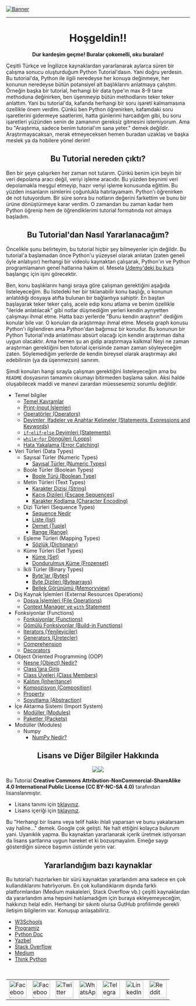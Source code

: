 
[![Banner](https://github.com/myygunduz/My-Blender-Works/blob/main/assets/specialedition/python-eğitimi-video.gif)](https://github.com/myygunduz)

<hr>

<h1 align='center'> Hoşgeldin!! </h1>

<p align=center> <b>Dur kardeşim geçme! Buralar çokomelli, oku buraları!</b> </p>

Çeşitli Türkçe ve İngilizce kaynaklardan yararlanarak aylarca süren bir çalışma sonucu oluşturduğum Python Tutorial'dasın. Yani doğru yerdesin. Bu tutorial'da, Python ile ilgili neredeyse her konuya değinmeye, her konunun neredeyse bütün potansiyel alt başlıklarını anlatmaya çalıştım. Örneğin başka bir tutorial, herhangi bir data type'ın max 8-9 tane methoduna değinirken, ben üşenmeyip bütün methodlarını teker teker anlattım. Yani bu tutorial'da, kafanda herhangi bir soru işareti kalmamasına özellikle önem verdim. Çünkü ben Python öğrenirken, kafamdaki soru işaretlerini gidermeye saatlerimi, hatta günlerimi harcadığım gibi, bu soru işaretleri yüzünden senin de zamanının gereksiz gitmesini istemiyorum. Ama bu "Araştırma, sadece benim tutorial'ım sana yeter." demek değildir. Araştırmayacaksan, merak etmeyeceksen hemen buradan uzaklaş ve başka meslek ya da hobilere yönel derim!

<h2 align='center'> Bu Tutorial nereden çıktı? </h2>

Ben bir şeye çalışırken her zaman not tutarım. Çünkü benim için beyin bir veri depolama aracı değil, veriyi işleme aracıdır. Bu yüzden beynimi veri depolamakla meşgul etmeyip, hazır veriyi işleme konusunda eğittim. Bu yüzden insanların isimlerini çoğunlukla hatırlayamam. Python'ı öğrenirken de not tutuyordum. Bir süre sonra bu notların değerini farkettim ve bunu bir ürüne dönüştürmeye karar verdim. O zamandan bu zaman kadar hem Python öğrenip hem de öğrendiklerimi tutorial formatında not almaya başladım.

<h2 align='center'> Bu Tutorial'dan Nasıl Yararlanacağım? </h2>

Öncelikle şunu belirteyim, bu tutorial hiçbir şey bilmeyenler için değildir. Bu tutorial'a başlamadan önce Python'u yüzeysel olarak anlatan (zaten geneli öyle anlatıyor) herhangi bir videolu kaynaktan çalışarak, Python'ın ve Python programlamanın genel hatlarına hakim ol. Mesela [Udemy'deki bu kurs](https://www.udemy.com/course/sifirdan-ileri-seviyeye-python/) başlangıç için işini görecektir.

Ben, konu başlıklarını hangi sıraya göre çalışman gerektiğini aşağıda listeleyeceğim. Bu listedeki her bir tıklanabilir konu başlığı, o konunun anlatıldığı dosyaya atıfta bulunan bir bağlantıya sahiptir. En baştan başlayarak teker teker çalış, acele edip konu atlama ve benim özellikle "ileride anlatılacak" gibi notlar düşmediğim yerleri kendin ayrıyetten çalışmayı ihmal etme. Hatta bazı yerlerde "Bunu kendin araştırın" dediğim konular bile var. O konuları da araştırmayı ihmal etme. Mesela graph konusu Python'ı ilgilendiren ama Python'dan bağımsız bir konudur. Bu konunun bir Python Tutorial'ında anlatılması absürt olacağı için kendin araştırman daha uygun olacaktır. Ama hemen şu an gidip araştırmaya kalkma! Neyi ne zaman araştırman gerektiğini ben tutorial içerisinde zaman zaman söyleyeceğim zaten. Söylemediğim yerlerde de kendin bireysel olarak araştırmayı akıl edebilirsin (ya da üşenmezsin) sanırım.

Şimdi konuları hangi sırayla çalışman gerektiğini listeleyeceğim ama bu `README` dosyasının tamamını okumayı bitirmeden başlama sakın. Aksi halde oluşabilecek maddi ve manevi zarardan müessesemiz sorumlu değildir.
- Temel bilgiler
    - [Temel Kavramlar](./python_tutorial/temel_bilgiler/basic_concepts.md)
    - [Print-Input İşlemleri](./python_tutorial/temel_bilgiler/print_and_input.md)
    - [Operatörler (Operators)](./python_tutorial/temel_bilgiler/operators.md)
    - [Deyimler, İfadeler ve Anahtar Kelimeler (Statements, Expressions and Keywords)](./python_tutorial/temel_bilgiler/statements_expressions_keywords.md)
    - [`if`-`elif`-`else` Deyimleri (Statements)](./python_tutorial/temel_bilgiler/if-elif-else.md)
    - [`while`-`for` Döngüleri (Loops)](./python_tutorial/temel_bilgiler/while-for_loops.md)
    - [Hata Yakalama (Error Catching)](./python_tutorial/temel_bilgiler/error_catching.md)
- Veri Türleri (Data Types)
    - Sayısal Türler (Numeric Types)
        - [Sayısal Türler (Numeric Types)](./python_tutorial/data_types/numeric_types/numeric_types.md)
    - Boole Türler (Boolean Types)
        - [Boole Türü (Boolean Type)](./python_tutorial/data_types/boolean_types/boolean_types.md)
    - Metin Türleri (Text Types)
        - [Karakter Dizisi (String)](./python_tutorial/data_types/text_types/strings.md)
        - [Kaçış Dizileri (Escape Sequences)](./python_tutorial/data_types/text_types/escape_sequences.md)
        - [Karakter Kodlama (Character Encoding)](./python_tutorial/data_types/text_types/character_encoding.md)
    - Dizi Türleri (Sequence Types)
        - [Sequence Nedir](./python_tutorial/data_types/sequence_types/sequence_type_info.md)
        - [Liste (list)](./python_tutorial/data_types/sequence_types/list.md)
        - [Demet (Tuple)](./python_tutorial/data_types/sequence_types/tuple.md)
        - [Range (Range)](./python_tutorial/data_types/sequence_types/range.md)
    - Eşleme Türleri (Mapping Types)
        - [Sözlük (Dictionary)](./python_tutorial/data_types/mapping_types/dictionary.md)
    - Küme Türleri (Set Types)
        - [Küme (Set)](./python_tutorial/data_types/set_types/set.md)
        - [Dondurulmuş Küme (Frozenset)](./python_tutorial/data_types/set_types/frozenset.md)
    - İkili Türler (Binary Types)
        - [Byte'lar (Bytes)](./python_tutorial/data_types/binary_types/bytes.md)
        - [Byte Dizileri (Bytearrays)](./python_tutorial/data_types/binary_types/bytearrays.md)
        - [Bellek Görünümü (Memoryview)](./python_tutorial/data_types/binary_types/memoryview.md)
- Dış Kaynak İşlemleri (External Resources Operations)
    - [Dosya İşlemleri (File Operations)](./python_tutorial/external_resources_operations/file_operations.md)
    - [Context Manager ve `with` Statement](./python_tutorial/external_resources_operations/with_ve_context_manager.md)
- Fonksiyonlar (Functions)
    - [Fonksiyonlar (Functions)](./python_tutorial/functions/functions.md)
    - [Gömülü Fonksiyonlar (Build-in Functions)](./python_tutorial/functions/build-in_functions.md)
    - [Iterators (Yenileyiciler)](./python_tutorial/functions/iterators.md)
    - [Generators (Üreteçler)](./python_tutorial/functions/generators.md)
    - [Comprehension](./python_tutorial/functions/comprehension.md)
    - [Decorators](./python_tutorial/functions/decorators.md)
- Object Oriented Programming (OOP)
    - [Nesne (Object) Nedir?](./python_tutorial/OOP/what_is_object.md)
    - [Class'lara Giriş](./python_tutorial/OOP/beginning_of_classes.md)
    - [Class Üyeleri (Class Members)](./python_tutorial/OOP/class_members.md)
    - [Kalıtım (Inheritance)](./python_tutorial/OOP/Inheritance.md)
    - [Kompozisyon (Composition)](./python_tutorial/OOP/composition.md)
    - [Property](./python_tutorial/OOP/property.md)
    - [Soyutlama (Abstraction)](./python_tutorial/OOP/abstract.md)
- İçe Aktarma Sistemi (Import System)
    - [Modüller (Modules)](./python_tutorial/import_system/modules.md)
    - [Paketler (Packets)](./python_tutorial/import_system/packets.md)
- Modüller (Modules)
    - Numpy
        - [NumPy Nedir?](./python_tutorial/Modules/Numpy/what_is_numpy.md)

<h2 align='center'> Lisans ve Diğer Bilgiler Hakkında </h2>
<p align=center><img src="https://img.shields.io/static/v1?label=&message=Python&style=flat-square&logo=python&labelColor=346b9a&color=346b9a&logoColor=ffffff"/><img src="https://img.shields.io/static/v1?label=Version&message=3.9.2&style=flat-square&labelColor=green&color=green"/></p>

Bu Tutorial **Creative Commons Attribution-NonCommercial-ShareAlike 4.0 International Public License (CC BY-NC-SA 4.0)** tarafından lisanslanmıştır.
- Lisans tanımı için [tıklayınız](https://creativecommons.org/licenses/by-nc-sa/4.0/).
- Lisans içeriği için [tıklayınız](https://creativecommons.org/licenses/by-nc-sa/4.0/legalcode).

Bu "Herhangi bir lisans veya telif hakkı ihlali yaparsan ve bunu yakalarsam vay haline..." demek. Google çok gelişti. Ne halt ettiğini kolayca bulurum yani. Uyanıklık yapma. Bu kaynaktan yararlanarak içerik üretmek istiyorsan da lisans şartlarına uygun hareket et ki bozuşmayalım. Emeğe saygı gösterdiğin sürece başımın üstünde yerin var.

<h2 align='center'> Yararlandığım bazı kaynaklar </h2>

Bu tutorial'ı hazırlarken bir sürü kaynaktan yararlandım ama sadece en çok kullandıklarımı hatırlıyorum. En çok kullandıklarım dışında farklı platformlardan (Medium makaleleri, Stack Overflow vb.) çeşitli kaynaklardan da yararlandım ama hepsini hatılamadığım için buraya ekleyemeyeceğim, hakkınızı helal edin. Herhangi bir sıkıntı olursa GutHub profilimde gerekli iletişim bilgilerim var. Konuşup anlaşabiliriz.

- [W3Schools](https://www.w3schools.com/python/ "https://www.w3schools.com/python/")
- [Programiz](https://www.programiz.com/python-programming "https://www.programiz.com/python-programming")
- [Python Doc](https://docs.python.org/3/ "https://docs.python.org/3/")
- [Yazbel](https://python-istihza.yazbel.com/ "https://python-istihza.yazbel.com/")
- [Stack Overflow](https://stackoverflow.com/ "https://stackoverflow.com/")
- [Medium](https://medium.com/ "https://medium.com/")
- [Think Python](https://greenteapress.com/thinkpython/html/index.html "https://greenteapress.com/thinkpython/html/index.html")
<br>
<table align='center'>
	<tr>
		<td>
			<a href="https://web.facebook.com/sharer.php?t=Güzel%20bir%20Python%20eğitimi%20buldum%20bir%20göz%20at&u=https://github.com/e-k-eyupoglu/python_tutorial&_rdc=1&_rdr">
				<img src="https://github.com/gayanvoice/github-active-users-monitor/raw/master/public/images/icons/facebook.svg" height="48" width="48" alt="Facebook"/>
			</a>
		</td>
		<td>
			<a href="https://www.facebook.com/dialog/send?link=https://github.com/e-k-eyupoglu/python_tutorial&app_id=291494419107518&redirect_uri=https://github.com/e-k-eyupoglu/python_tutorial">
				<img src="https://github.com/gayanvoice/github-active-users-monitor/raw/master/public/images/icons/facebook_messenger.svg" height="48" width="48" alt="Facebook Messenger"/>
			</a>
		</td>
		<td>
			<a href="https://twitter.com/intent/tweet?text=Güzel%20bir%20Python%20eğitimi%20buldum%20bir%20göz%20at&url=https://github.com/e-k-eyupoglu/python_tutorial">
				<img src="https://github.com/gayanvoice/github-active-users-monitor/raw/master/public/images/icons/twitter.svg" height="48" width="48" alt="Twitter"/>
			</a>
		</td>
		<td>
			<a href="https://web.whatsapp.com/send?text=Güzel%20bir%20Python%20eğitimi%20buldum%20bir%20göz%20at https://github.com/e-k-eyupoglu/python_tutorial">
				<img src="https://github.com/gayanvoice/github-active-users-monitor/blob/master/public/images/icons/whatsapp.svg" height="48" width="48" alt="WhatsApp"/>
			</a>
		</td>
		<td>
			<a href="https://t.me/share/url?url=https://github.com/e-k-eyupoglu/python_tutorial&text=Güzel%20bir%20Python%20eğitimi%20buldum%20bir%20göz%20at">
				<img src="https://github.com/gayanvoice/github-active-users-monitor/blob/master/public/images/icons/telegram.svg" height="48" width="48" alt="Telegram"/>
			</a>
		</td>
		<td>
			<a href="https://www.linkedin.com/shareArticle?title=Güzel%20bir%20Python%20eğitimi%20buldum%20bir%20göz%20at&url=https://github.com/e-k-eyupoglu/python_tutorial">
				<img src="https://github.com/gayanvoice/github-active-users-monitor/blob/master/public/images/icons/linkedin.svg" height="48" width="48" alt="LinkedIn"/>
			</a>
		</td>
		<td>
			<a href="https://www.reddit.com/submit?title=Güzel%20bir%20Python%20eğitimi%20buldum%20bir%20göz%20at&url=https://github.com/e-k-eyupoglu/python_tutorial">
				<img src="https://github.com/gayanvoice/github-active-users-monitor/blob/master/public/images/icons/reddit.svg" height="48" width="48" alt="Reddit"/>
			</a>
		</td>
	</tr>
</table>
